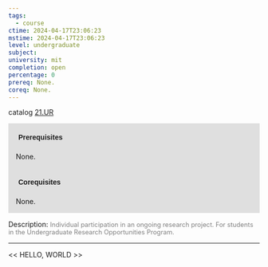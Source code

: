 ```yaml
---
tags:
  - course
ctime: 2024-04-17T23:06:23
mstime: 2024-04-17T23:06:23
level: undergraduate
subject: 
university: mit
completion: open
percentage: 0
prereq: None.
coreq: None.
---
```


catalog [21.UR](http://student.mit.edu/catalog/m21a.html#21.UR)

<span style="display: block; padding: 15px; background-color: rgb(100, 100, 100, 0.2);"><font id="m_prereq2080_0" style="display: block; font-family: Arial, sans-serif; font-weight: bold; padding: 5px">Prerequisites</font><br><span id="prereq2080_0">None.</span></span>
<span style="display: block; padding: 15px; background-color: rgb(100, 100, 100, 0.2);"><font id="m_coreq2080_0" style="display: block; font-family: Arial, sans-serif; font-weight: bold; padding: 5px">Corequisites</font><br><span id="coreq2080_0">None.</span></span>

<font style="">Description:</font>
<font style="color: grey; font-size: 0.8rem;">Individual participation in an ongoing research project. For students in the Undergraduate Research Opportunities Program.</font>



---

<< HELLO, WORLD >>
